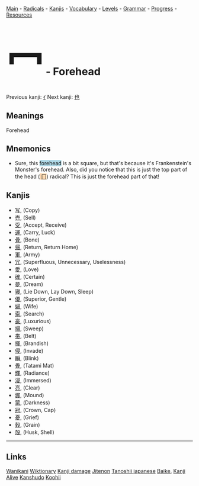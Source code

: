 <style> bigfont {font-size: 100px}</style>


[Main](../README.md) -
[Radicals](../radicals.md) -
[Kanjis](../kanjis.md) -
[Vocabulary](../vocabulary.md) -
[Levels](../levels.md) -
[Grammar](../grammar.md) - 
[Progress](../progress.md) -
[Resources](../resources.md)
# <bigfont> 冖</bigfont> - Forehead 

Previous kanji: [ｲ](ｲ.md) Next kanji: [也](也.md) 

## Meanings
 Forehead
## Mnemonics
 * Sure, this <span style="background-color:#ADD8E6"> forehead</span> is a bit square, but that's because it's Frankenstein's Monster's forehead. Also, did you notice that this is just the top part of the head (<span style="background-color:#fed8b1"> [冂](https://jisho.org/search/冂)</span>) radical? This is just the forehead part of that!


## Kanjis
 * [写](../kanjis/写.md), (Copy)
* [売](../kanjis/売.md), (Sell)
* [受](../kanjis/受.md), (Accept, Receive)
* [運](../kanjis/運.md), (Carry, Luck)
* [骨](../kanjis/骨.md), (Bone)
* [帰](../kanjis/帰.md), (Return, Return Home)
* [軍](../kanjis/軍.md), (Army)
* [冗](../kanjis/冗.md), (Superfluous, Unnecessary, Uselessness)
* [愛](../kanjis/愛.md), (Love)
* [確](../kanjis/確.md), (Certain)
* [夢](../kanjis/夢.md), (Dream)
* [寝](../kanjis/寝.md), (Lie Down, Lay Down, Sleep)
* [優](../kanjis/優.md), (Superior, Gentle)
* [婦](../kanjis/婦.md), (Wife)
* [索](../kanjis/索.md), (Search)
* [豪](../kanjis/豪.md), (Luxurious)
* [掃](../kanjis/掃.md), (Sweep)
* [帯](../kanjis/帯.md), (Belt)
* [揮](../kanjis/揮.md), (Brandish)
* [侵](../kanjis/侵.md), (Invade)
* [瞬](../kanjis/瞬.md), (Blink)
* [畳](../kanjis/畳.md), (Tatami Mat)
* [輝](../kanjis/輝.md), (Radiance)
* [浸](../kanjis/浸.md), (Immersed)
* [亮](../kanjis/亮.md), (Clear)
* [塚](../kanjis/塚.md), (Mound)
* [蒙](../kanjis/蒙.md), (Darkness)
* [冠](../kanjis/冠.md), (Crown, Cap)
* [憂](../kanjis/憂.md), (Grief)
* [穀](../kanjis/穀.md), (Grain)
* [殻](../kanjis/殻.md), (Husk, Shell)



---


## Links 


[Wanikani](https://www.wanikani.com/kanji/冖)
[Wiktionary](https://en.wiktionary.org/wiki/冖)
[Kanji damage](http://www.kanjidamage.com/kanji/search?utf8=✓&q=冖)
[Jitenon](https://jitenon.com/kanji/冖)
[Tanoshii japanese](https://www.tanoshiijapanese.com/dictionary/kanji.cfm?k=冖)
[Baike](https://baike.baidu.com/item/冖),
[Kanji Alive](https://app.kanjialive.com/冖)
[Kanshudo](https://www.kanshudo.com/searchmn?q=冖)
[Koohii](https://kanji.koohii.com/study/kanji/冖)
